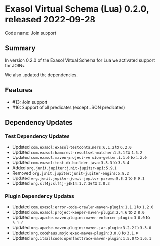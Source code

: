 # Exasol Virtual Schema (Lua) 0.2.0, released 2022-09-28

Code name: Join support

## Summary

In version 0.2.0 of the Exasol Virtual Schema for Lua we activated support for JOINs.

We also updated the dependencies.

## Features

* #13: Join support
* #16: Support of all predicates (except JSON predicates)

## Dependency Updates

### Test Dependency Updates

* Updated `com.exasol:exasol-testcontainers:6.1.2` to `6.2.0`
* Updated `com.exasol:hamcrest-resultset-matcher:1.5.1` to `1.5.2`
* Updated `com.exasol:maven-project-version-getter:1.1.0` to `1.2.0`
* Updated `com.exasol:test-db-builder-java:3.3.3` to `3.3.4`
* Added `org.junit.jupiter:junit-jupiter-api:5.9.1`
* Removed `org.junit.jupiter:junit-jupiter-engine:5.8.2`
* Updated `org.junit.jupiter:junit-jupiter-params:5.8.2` to `5.9.1`
* Updated `org.slf4j:slf4j-jdk14:1.7.36` to `2.0.3`

### Plugin Dependency Updates

* Updated `com.exasol:error-code-crawler-maven-plugin:1.1.1` to `1.2.0`
* Updated `com.exasol:project-keeper-maven-plugin:2.4.6` to `2.8.0`
* Updated `org.apache.maven.plugins:maven-enforcer-plugin:3.0.0` to `3.1.0`
* Updated `org.apache.maven.plugins:maven-jar-plugin:3.2.2` to `3.3.0`
* Updated `org.codehaus.mojo:exec-maven-plugin:3.0.0` to `3.1.0`
* Updated `org.itsallcode:openfasttrace-maven-plugin:1.5.0` to `1.6.1`
